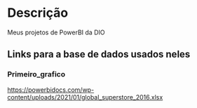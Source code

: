 # Descrição

Meus projetos de PowerBI da DIO

## Links para a base de dados usados neles

### Primeiro_grafico
https://powerbidocs.com/wp-content/uploads/2021/01/global_superstore_2016.xlsx
